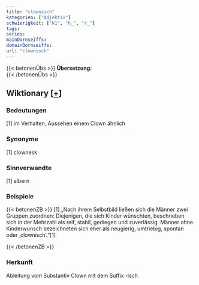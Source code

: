 ```yaml
---
title: "clownisch"
kategorien: ["Adjektiv"]
schwierigkeit: ["k1", "h_", "r_"]
tags:
series:
mainDornseiffs:
domainDornseiffs:
url: "clownisch"
---
```


{{< betonenÜbs >}}
**Übersetzung:**  
{{< /betonenÜbs >}}

## Wiktionary [[+](https://de.wiktionary.org/wiki/clownisch)]

### Bedeutungen
[1] im Verhalten, Aussehen einem Clown ähnlich  

### Synonyme
[1] clownesk  

### Sinnverwandte
[1] albern  

### Beispiele
{{< betonenZB >}}
[1] „Nach ihrem Selbstbild ließen sich die Männer zwei Gruppen zuordnen: Diejenigen, die sich Kinder wünschten, beschrieben sich in der Mehrzahl als reif, stabil, gediegen und zuverlässig. Männer ohne Kinderwunsch bezeichneten sich eher als neugierig, umtriebig, spontan oder ‚clownisch‘.“[1]  

{{< /betonenZB >}}
### Herkunft
Ableitung vom Substantiv Clown mit dem Suffix -isch  


